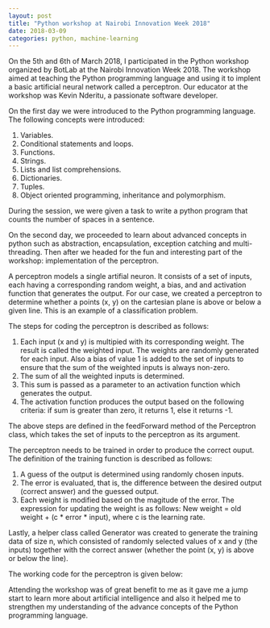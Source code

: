 ```yaml
---
layout: post
title: "Python workshop at Nairobi Innovation Week 2018"
date: 2018-03-09
categories: python, machine-learning
---
```


On the 5th and 6th of March 2018, I participated in the Python workshop organized by BotLab at the Nairobi Innovation Week 2018.
The workshop aimed at teaching the Python programming language and using it to implent a basic artificial neural network called a perceptron.
Our educator at the workshop was Kevin Nderitu, a passionate software developer.

On the first day we were introduced to the Python programming language.
The following concepts were introduced:
1. Variables.
2. Conditional statements and loops.
3. Functions.
4. Strings.
5. Lists and list comprehensions.
6. Dictionaries.
7. Tuples.
8. Object oriented programming, inheritance and polymorphism.

During the session, we were given a task to write a python program that counts the number of spaces in a sentence.
 
On the second day, we proceeded to learn about advanced concepts in python such as abstraction, encapsulation, exception catching and multi-threading. Then after we headed for the fun and interesting part of the workshop: implementation of the perceptron.

A perceptron models a single artifial neuron. It consists of a set of inputs, each having a corresponding random weight, a bias, and and activation function that generates the output. For our case, we created a perceptron to determine whether a points (x, y) on the cartesian plane is above or below a given line. This is an example of a classification problem.

The steps for coding the perceptron is described as follows:
1. Each input (x and y) is multipied with its corresponding weight. The result is called the weighted input. The weights are randomly generated for each input. Also a bias of value 1 is added to the set of inputs to ensure that the sum of the weighted inputs is always non-zero. 
2. The sum of all the weighted inputs is determined.
3. This sum is passed as a parameter to an activation function which generates the output.
4. The activation function produces the output based on the following criteria: if sum is greater than zero, it returns 1, else it returns -1.

The above steps are defined in the feedForward method of the Perceptron class, which takes the set of inputs to the perceptron as its argument.

The perceptron needs to be trained in order to produce the correct ouput. The definition of the training function is described as follows:
1. A guess of the output is determined using randomly chosen inputs.
2. The error is evaluated, that is, the difference between the desired output (correct answer) and the guessed output.
3. Each weight is modified based on the magitude of the error. The expression for updating the weight is as follows:
New weight = old weight + (c * error * input), where c is the learning rate.

Lastly, a helper class called Generator was created to generate the training data of size n, which consisted of randomly selected values of x and y (the inputs) together with the correct answer (whether the point (x, y) is above or below the line).

The working code for the perceptron is given below:
<script src="https://gist.github.com/huzeifa/d55e7fb91c50e9184060eb4ac8b34676.js"></script>

Attending the workshop was of great benefit to me as it gave me a jump start to learn more about artificial intelligence and also it helped me to strengthen my understanding of the advance concepts of the Python programming language. 
